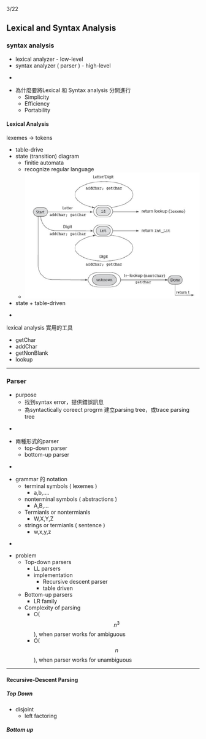 3/22

## Lexical and Syntax Analysis

### syntax analysis

* lexical analyzer - low-level
* syntax analyzer \( parser \) - high-level

-

* 為什麼要將Lexical 和 Syntax analysis 分開進行
  * Simplicity
  * Efficiency
  * Portability

#### Lexical Analysis

lexemes -&gt; tokens

* table-drive
* state \(transition\) diagram
  * finitie automata
  * recognize regular language
  * ![](/assets/state-diagram.png)
* state + table-driven 

-

lexical analysis 實用的工具

* getChar
* addChar
* getNonBlank
* lookup

---

### Parser

* purpose
  * 找到syntax error，提供錯誤訊息
  * 為syntactically coreect progrm 建立parsing tree，或trace parsing tree

-

* 兩種形式的parser
  * top-down parser
  * bottom-up parser

-

* grammar 的 notation
  * terminal symbols \( lexemes \)
    * a,b,....
  * nonterminal symbols \( abstractions \)
    * A,B,...
  * Termianls or nontermianls
    * W,X,Y,Z
  * strings or termianls \( sentence \)
    * w,x,y,z

-

* problem
  * Top-down parsers
    * LL parsers
    * implementation
      * Recursive descent parser
      * table driven
  * Bottom-up parsers
    * LR family
  * Complexity of parsing
    * O\($$n^3$$\), when parser works for ambiguous
    * O\($$n$$\), when parser works for unambiguous

---

#### Recursive-Descent Parsing

##### Top Down

* disjoint
  * left factoring

##### Bottom up



